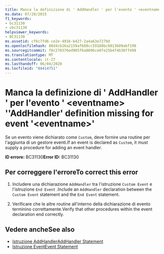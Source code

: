 ```yaml
---
title: Manca la definizione di ' AddHandler ' per l'evento ' <eventname> '
ms.date: 07/20/2015
f1_keywords:
- bc31130
- vbc31130
helpviewer_keywords:
- BC31130
ms.assetid: cf6c7fd6-ce2e-4916-b427-2a4a63e7279d
ms.openlocfilehash: 88d4cb16a2159af688cc59188bc8813609abf198
ms.sourcegitcommit: f8c270376ed905f6a8896ce0fe25b4f4b38ff498
ms.translationtype: MT
ms.contentlocale: it-IT
ms.lasthandoff: 06/04/2020
ms.locfileid: "84414751"
---
```

# <a name="addhandler-definition-missing-for-event-eventname"></a><span data-ttu-id="3b8cc-102">Manca la definizione di ' AddHandler ' per l'evento ' \<eventname> '</span><span class="sxs-lookup"><span data-stu-id="3b8cc-102">'AddHandler' definition missing for event '\<eventname>'</span></span>
<span data-ttu-id="3b8cc-103">Se un evento viene dichiarato come `Custom`, deve fornire una routine per l'aggiunta di un gestore eventi.</span><span class="sxs-lookup"><span data-stu-id="3b8cc-103">If an event is declared as `Custom`, it must supply a procedure for adding an event handler.</span></span>  
  
 <span data-ttu-id="3b8cc-104">**ID errore:** BC31130</span><span class="sxs-lookup"><span data-stu-id="3b8cc-104">**Error ID:** BC31130</span></span>  
  
## <a name="to-correct-this-error"></a><span data-ttu-id="3b8cc-105">Per correggere l'errore</span><span class="sxs-lookup"><span data-stu-id="3b8cc-105">To correct this error</span></span>  
  
1. <span data-ttu-id="3b8cc-106">Includere una dichiarazione `AddHandler` tra l'istruzione `Custom Event` e l'istruzione `End Event` .</span><span class="sxs-lookup"><span data-stu-id="3b8cc-106">Include an `AddHandler` declaration between the `Custom Event` statement and the `End Event` statement.</span></span>  
  
2. <span data-ttu-id="3b8cc-107">Verificare che le altre routine all'interno della dichiarazione di evento terminino correttamente.</span><span class="sxs-lookup"><span data-stu-id="3b8cc-107">Verify that other procedures within the event declaration end correctly.</span></span>  
  
## <a name="see-also"></a><span data-ttu-id="3b8cc-108">Vedere anche</span><span class="sxs-lookup"><span data-stu-id="3b8cc-108">See also</span></span>

- [<span data-ttu-id="3b8cc-109">Istruzione AddHandler</span><span class="sxs-lookup"><span data-stu-id="3b8cc-109">AddHandler Statement</span></span>](../language-reference/statements/addhandler-statement.md)
- [<span data-ttu-id="3b8cc-110">Istruzione Event</span><span class="sxs-lookup"><span data-stu-id="3b8cc-110">Event Statement</span></span>](../language-reference/statements/event-statement.md)
